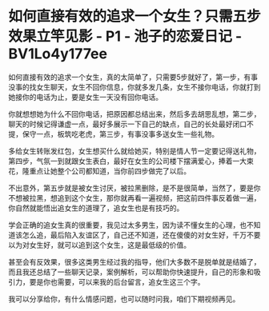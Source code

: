 # 如何直接有效的追求一个女生？只需五步效果立竿见影 - P1 - 池子的恋爱日记 - BV1Lo4y177ee

如何直接有效的追求一个女生，真的太简单了，只需要5步就好了，第一步，有事没事的找女生聊天，女生不回你信息，你就多发几条，女生不接你电话，你就打到她接你的电话为止，要是女生一天没有回你电话。

你就想想她为什么不回你电话，把原因都总结出来，然后多去胡思乱想，第二步，聊天的时候记得谦虚一点，最好多展示一下自己的缺点，自己的长处最好闭口不提，保守一点，板筑吃老虎，第三步，有事没事多送女生一些礼物。

多给女生转账发红包，女生想买什么就给她买，特别是情人节一定要记得送礼物，第四步，气氛一到就跟女生表白，最好在女生的公司楼下摆满爱心，捧着一大束花，隆重点让她整个公司都知道，当你前四步做完了以后。

不出意外，第五步就是被女生讨厌，被拉黑删除，是不是很简单，当然了，要是你不想被拉黑，想追到这个女生，那你就再看一遍视频，把这前四件事反着做一遍，你自然就能悟出追女生的道理了，追女生也是有技巧的。

学会正确的追女生真的很重要，我见过太多男生，因为读不懂女生的心理，也不知道该怎么追，最后陷入友谊区了，自己还不知道，还在傻傻的对女生好，千万不要以为对女生好，就可以追到这个女生，这是最低级的价值。

甚至会有反效果，很多这类男生经过我的指导，他们大多数不是脱单就是结婚了，而且我还总结了一些聊天记录，案例解析，可以帮助你快速提升，自己的形象和吸引力，要是你也需要，可以来我的后台留言，追女生这三个字。

我可以分享给你，有什么情感问题，也可以随时问我，咱们下期视频再见。